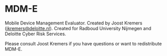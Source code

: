 MDM-E
=====

Mobile Device Management Evaluator. 
Created by Joost Kremers (jkremers@deloitte.nl).
Created for Radboud University Nijmegen and Deloitte Cyber Risk Services.

Please consult Joost Kremers if you have questions or want to redistribute MDM-E.
